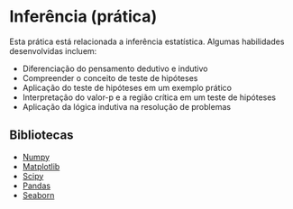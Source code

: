 # Inferência (prática)

Esta prática está relacionada a inferência estatística. Algumas habilidades desenvolvidas incluem: 

- Diferenciação do pensamento dedutivo e indutivo
- Compreender o conceito de teste de hipóteses
- Aplicação do teste de hipóteses em um exemplo prático
- Interpretação do valor-p e a região crítica em um teste de hipóteses
- Aplicação da lógica indutiva na resolução de problemas

## Bibliotecas
- [Numpy](https://numpy.org/)
- [Matplotlib](https://matplotlib.org/)
- [Scipy](https://scipy.org/)
- [Pandas](https://pandas.pydata.org/)
- [Seaborn](https://seaborn.pydata.org/)


